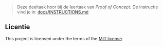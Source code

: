 > Deze deeltaak hoor bij de leertaak van _Proof of Concept_. De instructie vind je in: [docs/INSTRUCTIONS.md](docs/INSTRUCTIONS.md)

##

## Licentie

This project is licensed under the terms of the [MIT license](./LICENSE).
